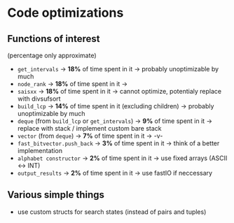 # Code optimizations

## Functions of interest

(percentage only approximate)
- `get_intervals` -> **18%** of time spent in it                                -> probably unoptimizable by much
- `node_rank` -> **18%** of time spent in it                                    ->
- `saisxx` -> **18%** of time spent in it                                       -> cannot optimize, potentialy replace with divsufsort
- `build_lcp` -> **14%** of time spent in it (excluding children)               -> probably unoptimizable by much
- `deque` (from `build_lcp` or `get_intervals`) -> **9%** of time spent in it   -> replace with stack / implement custom bare stack
- `vector` (from `deque`) -> **7%** of time spent in it                         -> -v-
- `fast_bitvector.push_back` -> **3%** of time spent in it                      -> think of a better implementation
- `alphabet constructor` -> **2%** of time spent in it                          -> use fixed arrays (ASCII <-> INT)
- `output_results` -> **2%** of time spent in it                                -> use fastIO if neccessary

## Various simple things
- use custom structs for search states (instead of pairs and tuples)